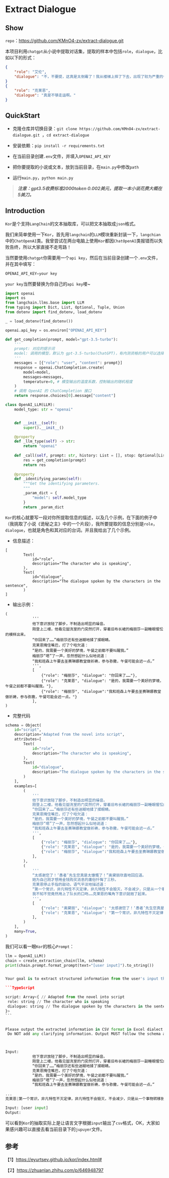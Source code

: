 # Extract Dialogue

## Show

`repo`：https://github.com/KMnO4-zx/extract-dialogue.git

本项目利用`chatgpt`从小说中提取对话集，提取的样本中包括`role`，`dialogue`，比如以下的形式：

```json
{
    "role": "艾伦",
    "dialogue": "不，不要提，这真是太倒霉了！我从楼梯上摔了下去，出现了较为严重的骨裂，只能打石膏做固定。"
}
{
    "role": "克莱恩",
    "dialogue": "真是不够走运啊。"
}
```

## QuickStart

- 克隆仓库并切换目录：`git clone https://github.com/KMnO4-zx/extract-dialogue.git `，`cd extract-dialogue`

- 安装依赖：`pip install -r requirements.txt`
- 在当前目录创建`.env`文件，并填入`OPENAI_API_KEY`
- 把你要提取的小说或文本，放到当前目录，在`main.py`中修改`path`
- 运行`main.py`，`python main.py`

> ***注意：gpt3.5收费标准2000token 0.002美元，提取一本小说花费大概在5美刀。***

## Introduction

`Kor`是个支持`LangChain`的文本抽取库，可以把文本抽取成`json`格式。

我们来简单使用一下`Kor`，首先用`langchain`的`LLM`模块重新封装一下，`langchian`中的`ChatOpenAI`类。我曾尝试在两台电脑上使用`Kor`都因`ChatOpenAI`类报错而以失败告终，所以大家直接不走弯路！

当然要使用`chatgpt`你需要用一个`api key`，然后在当前目录创建一个`.env`文件，并在其中填写：

```python
OPENAI_API_KEY=your key
```

`your key`当然要替换为你自己的`api key`喽~

```python
import openai
import os
from langchain.llms.base import LLM
from typing import Dict, List, Optional, Tuple, Union
from dotenv import find_dotenv, load_dotenv

_ = load_dotenv(find_dotenv())

openai.api_key = os.environ["OPENAI_API_KEY"]

def get_completion(prompt, model="gpt-3.5-turbo"):
    '''
    prompt: 对应的提示词
    model: 调用的模型，默认为 gpt-3.5-turbo(ChatGPT)，有内测资格的用户可以选择 gpt-4
    '''
    messages = [{"role": "user", "content": prompt}]
    response = openai.ChatCompletion.create(
        model=model,
        messages=messages,
        temperature=0, # 模型输出的温度系数，控制输出的随机程度
    )
    # 调用 OpenAI 的 ChatCompletion 接口
    return response.choices[0].message["content"]

class OpenAI_LLM(LLM):
    model_type: str = "openai"


    def __init__(self):
        super().__init__()

    @property
    def _llm_type(self) -> str:
        return "openai"
    
    def _call(self, prompt: str, history: List = [], stop: Optional[List[str]] = None) -> str:
        res = get_completion(prompt)
        return res
    
    @property
    def _identifying_params(self):
        """Get the identifying parameters.
        """
        _param_dict = {
            "model": self.model_type
        }
        return _param_dict
```

`Kor`的核心就要写一段对你所提取信息的描述，以及几个示例，在下面的例子中（我挑取了小说《诡秘之主》中的一个片段），我所要提取的信息分别是`role`，`dialogue`，也就是角色和其对应的台词。并且我给出了几个示例。

- 信息描述：

```
[
        Text(
            id="role",
            description="The character who is speaking",
        ),
        Text(
            id="dialogue",
            description="The dialogue spoken by the characters in the sentence",
        )
]
```

- 输出示例：

```
(
            '''
            他下意识放轻了脚步，不制造出明显的噪音。
            刚登上二楼，他看见盥洗室的门突然打开，穿着旧布长裙的梅丽莎一副睡眼惺忪的模样出来。
            “你回来了……”梅丽莎还有些迷糊地揉了揉眼睛。
            克莱恩掩住嘴巴，打了个哈欠道：
            “是的，我需要一个美好的梦境，午餐之前都不要叫醒我。”
            梅丽莎“嗯”了一声，忽然想起什么似地说道：
            “我和班森上午要去圣赛琳娜教堂做祈祷，参与弥撒，午餐可能会迟一点。”
            ''',
            [
                {"role": "梅丽莎", "dialogue": "你回来了……"},
                {"role": "克莱恩", "dialogue": "是的，我需要一个美好的梦境，午餐之前都不要叫醒我。"},
                {"role": "梅丽莎", "dialogue":"我和班森上午要去圣赛琳娜教堂做祈祷，参与弥撒，午餐可能会迟一点。"}
            ],
)
```

- 完整代码

```py
schema = Object(
    id="script",
    description="Adapted from the novel into script",
    attributes=[
        Text(
            id="role",
            description="The character who is speaking",
        ),
        Text(
            id="dialogue",
            description="The dialogue spoken by the characters in the sentence",
        )
    ],
    examples=[
        (
            '''
            他下意识放轻了脚步，不制造出明显的噪音。
            刚登上二楼，他看见盥洗室的门突然打开，穿着旧布长裙的梅丽莎一副睡眼惺忪的模样出来。
            “你回来了……”梅丽莎还有些迷糊地揉了揉眼睛。
            克莱恩掩住嘴巴，打了个哈欠道：
            “是的，我需要一个美好的梦境，午餐之前都不要叫醒我。”
            梅丽莎“嗯”了一声，忽然想起什么似地说道：
            “我和班森上午要去圣赛琳娜教堂做祈祷，参与弥撒，午餐可能会迟一点。”
            ''',
            [
                {"role": "梅丽莎", "dialogue": "你回来了……"},
                {"role": "克莱恩", "dialogue": "是的，我需要一个美好的梦境，午餐之前都不要叫醒我。"},
                {"role": "梅丽莎", "dialogue":"我和班森上午要去圣赛琳娜教堂做祈祷，参与弥撒，午餐可能会迟一点。"}
            ],
        ),
        (
            '''
            “太感谢您了！‘愚者’先生您真是太慷慨了！”奥黛丽欣喜地回应道。
            她为自己刚才想用金钱购买消息的庸俗忏悔了三秒。
            克莱恩停止手指的敲动，语气平淡地描述道：
            “第一个常识，非凡特性不灭定律，非凡特性不会毁灭，不会减少，只是从一个事物转移到另一个事物。”
            我不知不觉竟然用上了队长的口吻……克莱恩的嘴角下意识就翘了起来。
            ''',
            [
                {"role": "奥黛丽", "dialogue": "太感谢您了！‘愚者’先生您真是太慷慨了！"},
                {"role": "克莱恩", "dialogue": "第一个常识，非凡特性不灭定律，非凡特性不会毁灭，不会减少，只是从一个事物转移到另一个事物。"},
            ],
        )
    ],
    many=True,
)
```

我们可以看一眼`Kor`的核心`Prompt`：

````python
llm = OpenAI_LLM()
chain = create_extraction_chain(llm, schema)
print(chain.prompt.format_prompt(text="[user input]").to_string())


Your goal is to extract structured information from the user's input that matches the form described below. When extracting information please make sure it matches the type information exactly. Do not add any attributes that do not appear in the schema shown below.

```TypeScript

script: Array<{ // Adapted from the novel into script
 role: string // The character who is speaking
 dialogue: string // The dialogue spoken by the characters in the sentence
}>
```


Please output the extracted information in CSV format in Excel dialect. Please use a | as the delimiter. 
 Do NOT add any clarifying information. Output MUST follow the schema above. Do NOT add any additional columns that do not appear in the schema.



Input: 
            他下意识放轻了脚步，不制造出明显的噪音。
            刚登上二楼，他看见盥洗室的门突然打开，穿着旧布长裙的梅丽莎一副睡眼惺忪的模样出来。
            “你回来了……”梅丽莎还有些迷糊地揉了揉眼睛。
            克莱恩掩住嘴巴，打了个哈欠道：
            “是的，我需要一个美好的梦境，午餐之前都不要叫醒我。”
            梅丽莎“嗯”了一声，忽然想起什么似地说道：
            “我和班森上午要去圣赛琳娜教堂做祈祷，参与弥撒，午餐可能会迟一点。”
            
...
克莱恩|第一个常识，非凡特性不灭定律，非凡特性不会毁灭，不会减少，只是从一个事物转移到另一个事物。

Input: [user input]
Output:
````

可以看到`Kor`的抽取实际上是让语言文字根据`input`输出了`csv`格式，OK，大家如果感兴趣可以直接去看当前目录下的`jupuyer`文件。

## 参考

【1】https://eyurtsev.github.io/kor/index.html#

【2】https://zhuanlan.zhihu.com/p/646948797